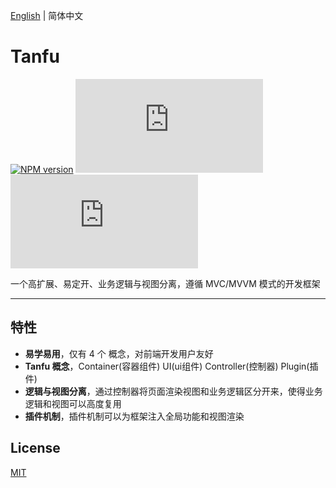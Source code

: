 [English](./README.md) | 简体中文

# Tanfu


[![NPM version](https://img.shields.io/npm/v/tanfu-react?label=npm)](https://github.com/Leman-li/tanfu.js)
[![NPM Stars](https://img.shields.io/github/stars/Leman-li/tanfu.js)](https://github.com/Leman-li/tanfu.js)
[![LICENSE](https://img.shields.io/github/license/Leman-li/tanfu.js?logo=MIT)](https://github.com/Leman-li/tanfu.js)

一个高扩展、易定开、业务逻辑与视图分离，遵循 MVC/MVVM 模式的开发框架

---

## 特性

* **易学易用**，仅有 4 个 概念，对前端开发用户友好
* **Tanfu 概念**，Container(容器组件) UI(ui组件) Controller(控制器) Plugin(插件)
* **逻辑与视图分离**，通过控制器将页面渲染视图和业务逻辑区分开来，使得业务逻辑和视图可以高度复用
* **插件机制**，插件机制可以为框架注入全局功能和视图渲染

## License

[MIT](https://tldrlegal.com/license/mit-license)